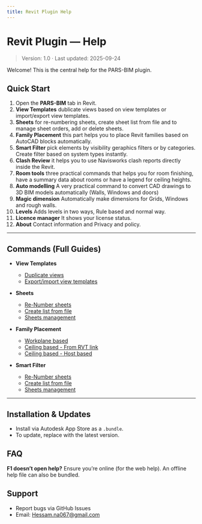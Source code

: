 ```yaml
---
title: Revit Plugin Help
---
```


# Revit Plugin — Help

> Version: 1.0 · Last updated: 2025-09-24

Welcome! This is the central help for the PARS-BIM plugin.

## Quick Start
1. Open the **PARS-BIM** tab in Revit.
2. **View Templates** dublicate views based on view templates or import/export view templates.
3. **Sheets** for re-numbering sheets, create sheet list from file and to manage sheet orders, add or delete sheets.
4. **Family Placement** this part helps you to place Revit families based on AutoCAD blocks automatically.
5. **Smart Filter** pick elements by visibility geraphics filters or by categories. Create filter based on system types instantly.
6. **Clash Review** it helps you to use Navisworks clash reports directly inside the Revit.
7. **Room tools** three practical commands that helps you for room finishing, have a summary data about rooms or have a legend for ceiling heights.
8. **Auto modelling** A very practical command to convert CAD drawings to 3D BIM models automatically (Walls, Windows and doors)
9. **Magic dimension** Automatically make dimensions for Grids, Windows and rough walls.
10. **Levels** Adds levels in two ways, Rule based and normal way.
11. **Licence manager** It shows your license status.
12. **About** Contact information and Privacy and policy.

---

## Commands (Full Guides)
- **View Templates**
  - [Duplicate views](commands/Duplicate-views.md)
  - [Export/import view templates](commands/Export-import-view-templates.md)
  
- **Sheets**
  - [Re-Number sheets](commands/Re-number-sheets.md)
  - [Create list from file](commands/Create-list-from-file.md)
  - [Sheets management](commands/sheets-management.md)
  
 - **Family Placement**
   - [Workplane based](commands/Workplane-based.md)
   - [Ceiling based - From RVT link](commands/Ceiling-based-RVT-link.md)
   - [Ceiling based - Host based](commands/Ceiling-based-host.md)

- **Smart Filter**
  - [Re-Number sheets](commands/Re-number-sheets.md)
  - [Create list from file](commands/Create-list-from-file.md)
  - [Sheets management](commands/sheets-management.md)
---

## Installation & Updates
- Install via Autodesk App Store as a `.bundle`.
- To update, replace with the latest version.

## FAQ
**F1 doesn’t open help?** Ensure you’re online (for the web help). An offline help file can also be bundled.

## Support
- Report bugs via GitHub Issues
- Email: Hessam.na067@gmail.com
